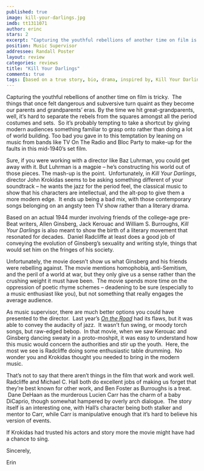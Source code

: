 ```yaml
---
published: true
image: kill-your-darlings.jpg
imdb: tt1311071 
author: erinc 
stars: 2
excerpt: "Capturing the youthful rebellions of another time on film is tricky. The things that once felt dangerous and subversive turn quaint as they become our parents and grandparents' eras."
position: Music Supervisor
addressee: Randall Poster
layout: review
categories: reviews
title: "Kill Your Darlings"
comments: true
tags: [based on a true story, bio, drama, inspired by, Kill Your Darlings, story, true, Uncategorized]
---
```

<p>Capturing the youthful rebellions of another time on film is tricky.&nbsp; The things that once felt dangerous and subversive turn quaint as they become our parents and grandparents&rsquo; eras. By the time we hit great-grandparents, well, it&rsquo;s hard to separate the rebels from the squares amongst all the period costumes and sets.&nbsp; So it&rsquo;s probably tempting to take a shortcut by giving modern audiences something familiar to grasp onto rather than doing a lot of world building. Too bad you gave in to this temptation by leaning on music from bands like TV On The Radio and Bloc Party to make-up for the faults in this mid-1940&rsquo;s set film.&nbsp;</p>
<p>Sure, if you were working with a director like Baz Luhrman, you could get away with it. But Luhrman is a magpie &ndash; he&rsquo;s constructing his world out of those pieces. The mash-up is the point.&nbsp; Unfortunately, in <em>Kill Your Darlings</em>, director John Krokidas seems to be asking something different of your soundtrack &ndash; he wants the jazz for the period feel, the classical music to show that his characters are intellectual, and the alt-pop to give them a more modern edge. &nbsp;It ends up being a bad mix, with those contemporary songs belonging on an angsty teen TV show rather than a literary drama.</p>
<p>Based on an actual 1944 murder involving friends of the college-age pre-Beat writers, Allen Ginsberg, Jack Kerouac and William S. Burroughs, <em>Kill Your Darlings</em> is also meant to show the birth of a literary movement that resonated for decades.&nbsp; Daniel Radcliffe at least does a good job of conveying the evolution of Ginsberg&rsquo;s sexuality and writing style, things that would set him on the fringes of his society.</p>
<p>Unfortunately, the movie doesn&rsquo;t show us what Ginsberg and his friends were rebelling against. The movie mentions homophobia, anti-Semitism, and the peril of a world at war, but they only give us a sense rather than the crushing weight it must have been.&nbsp; The movie spends more time on the oppression of poetic rhyme schemes &ndash; deadening to be sure (especially to a music enthusiast like you), but not something that really engages the average audience.</p>
<p>As music supervisor, there are much better options you could have presented to the director.&nbsp; Last year&rsquo;s <a href="/letters/2012/5/28/on-the-road.html"><em>On the Road</em></a> had its flaws, but it was able to convey the audacity of jazz.&nbsp; It wasn&rsquo;t fun swing, or moody torch songs, but raw-edged bebop.&nbsp; In that movie, when we saw Kerouac and Ginsberg dancing sweaty in a proto-moshpit, it was easy to understand how this music would concern the authorities and stir up the youth.&nbsp; Here, the most we see is Radcliffe doing some enthusiastic table drumming.&nbsp; No wonder you and Krokidas thought you needed to bring in the modern music.&nbsp;</p>
<p>That&rsquo;s not to say that there aren&rsquo;t things in the film that work and work well. Radcliffe and Michael C. Hall both do excellent jobs of making us forget that they&rsquo;re best known for other work, and Ben Foster as Burroughs is a treat. &nbsp;Dane DeHaan as the murderous Lucien Carr has the charm of a baby DiCaprio, though somewhat hampered by overly arch dialogue.&nbsp; The story itself is an interesting one, with Hall&rsquo;s character being both stalker and mentor to Carr, while Carr is manipulative enough that it&rsquo;s hard to believe his version of events.&nbsp;</p>
<p>If Krokidas had trusted his actors and story more the movie might have had a chance to sing.&nbsp;</p>
<p>Sincerely,</p>
<p>Erin</p>
